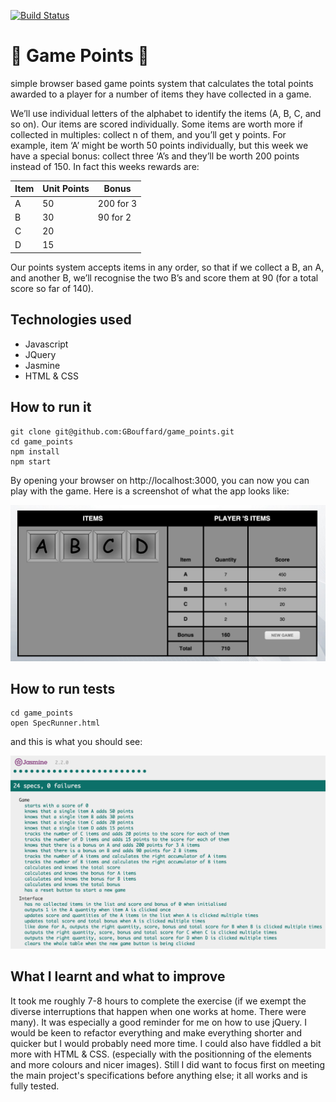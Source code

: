 [![Build Status](https://travis-ci.org/GBouffard/game_points.svg)](https://travis-ci.org/GBouffard/game_points) 

:abcd: Game Points :abcd:
===
simple browser based game points system that calculates the total points awarded to a player for a number of items they have collected in a game.

We’ll use individual letters of the alphabet to identify the items (A, B, C, and so on). Our items are scored individually. Some items are worth more if collected in multiples: collect n of them, and you’ll get y points. For example, item ‘A’ might be worth 50 points individually, but this week we have a special bonus: collect three ‘A’s and they’ll be worth 200 points instead of 150. In fact this weeks rewards are:

| Item | Unit Points | Bonus |
| ------------ | ----------- | ----------- |
| A | 50 | 200 for 3 |
| B | 30 | 90 for 2 |
| C | 20 |   |
| D | 15 |   |

Our points system accepts items in any order, so that if we collect a B, an A, and another B, we’ll recognise the two B’s and score them at 90 (for a total score so far of 140).

Technologies used
----
- Javascript
- JQuery
- Jasmine
- HTML & CSS

How to run it
----
```
git clone git@github.com:GBouffard/game_points.git
cd game_points
npm install
npm start
```
By opening your browser on http://localhost:3000, you can now you can play with the game.
Here is a screenshot of what the app looks like:

![](public/gp_screenshot.png)

How to run tests
----
```
cd game_points
open SpecRunner.html
```

and this is what you should see:

![](public/Jasmine_screenshot.png)

What I learnt and what to improve
----
It took me roughly 7-8 hours to complete the exercise (if we exempt the diverse interruptions that happen when one works at home. There were many). It was especially a good reminder for me on how to use jQuery. I would be keen to refactor everything and make everything shorter and quicker but I would probably need more time. I could also have fiddled a bit more with HTML & CSS. (especially with the positionning of the elements and more colours and nicer images). Still I did want to focus first on meeting the main project's specifications before anything else; it all works and is fully tested.